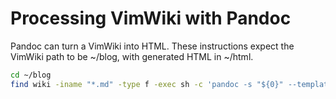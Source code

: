 # Processing VimWiki with Pandoc

Pandoc can turn a VimWiki into HTML.  These instructions expect the VimWiki path to be ~/blog, with generated HTML in ~/html.

```bash
cd ~/blog
find wiki -iname "*.md" -type f -exec sh -c 'pandoc -s "${0}" --template "${1}/blog/template.html" -f markdown -t html5 -o "${1}html/$(basename ${0%.md}.html)"' {} ~ \;
```

